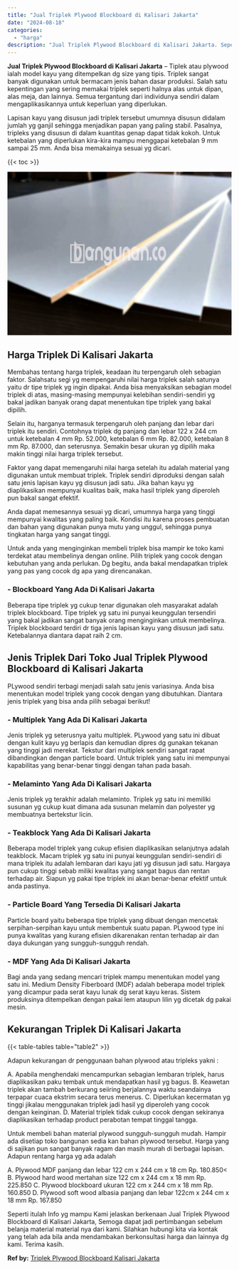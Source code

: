 ```yaml
---
title: "Jual Triplek Plywood Blockboard di Kalisari Jakarta"
date: "2024-08-18"
categories: 
  - "harga"
description: "Jual Triplek Plywood Blockboard di Kalisari Jakarta. Seperti itulah Info yg mampu Kami jelaskan berkenaan Jual Triplek Plywood Blockboard di Kalisari Jakarta..."
---
```


**Jual Triplek Plywood Blockboard di Kalisari Jakarta** – Tiplek atau plywood ialah model kayu yang ditempelkan dg size yang tipis. Triplek sangat banyak digunakan untuk bermacam jenis bahan dasar produksi. Salah satu kepentingan yang sering memakai triplek seperti halnya alas untuk dipan, alas meja, dan lainnya. Semua tergantung dari individunya sendiri dalam mengaplikasikannya untuk keperluan yang diperlukan.

Lapisan kayu yang disusun jadi triplek tersebut umumnya disusun didalam jumlah yg ganjil sehingga menjadikan papan yang paling stabil. Pasalnya, tripleks yang disusun di dalam kuantitas genap dapat tidak kokoh. Untuk ketebalan yang diperlukan kira-kira mampu menggapai ketebalan 9 mm sampai 25 mm. Anda bisa memakainya sesuai yg dicari.

{{< toc >}}

![Jual Triplek Plywood Blockboard di Kalisari Jakarta](/images/jual-triplek-murah-10.png)

## Harga Triplek Di Kalisari Jakarta

Membahas tentang harga triplek, keadaan itu terpengaruh oleh sebagian faktor. Salahsatu segi yg mempengaruhi nilai harga triplek salah satunya yaitu dr tipe triplek yg ingin dipakai. Anda bisa menyaksikan sebagian model triplek di atas, masing-masing mempunyai kelebihan sendiri-sendiri yg bakal jadikan banyak orang dapat menentukan tipe triplek yang bakal dipilih.

Selain itu, harganya termasuk terpengaruh oleh panjang dan lebar dari triplek itu sendiri. Contohnya triplek dg panjang dan lebar 122 x 244 cm untuk ketebalan 4 mm Rp. 52.000, ketebalan 6 mm Rp. 82.000, ketebalan 8 mm Rp. 87.000, dan seterusnya. Semakin besar ukuran yg dipilih maka makin tinggi nilai harga triplek tersebut.

Faktor yang dapat memengaruhi nilai harga setelah itu adalah material yang digunakan untuk membuat triplek. Triplek sendiri diproduksi dengan salah satu jenis lapisan kayu yg disusun jadi satu. Jika bahan kayu yg diaplikasikan mempunyai kualitas baik, maka hasil triplek yang diperoleh pun bakal sangat efektif.

Anda dapat memesannya sesuai yg dicari, umumnya harga yang tinggi mempunyai kwalitas yang paling baik. Kondisi itu karena proses pembuatan dan bahan yang digunakan punya mutu yang unggul, sehingga punya tingkatan harga yang sangat tinggi.

Untuk anda yang menginginkan membeli triplek bisa mampir ke toko kami terdekat atau membelinya dengan online. Pilih triplek yang cocok dengan kebutuhan yang anda perlukan. Dg begitu, anda bakal mendapatkan triplek yang pas yang cocok dg apa yang direncanakan.

### \- Blockboard Yang Ada Di Kalisari Jakarta

Beberapa tipe triplek yg cukup tenar digunakan oleh masyarakat adalah triplek blockboard. Tipe triplek yg satu ini punyai keunggulan tersendiri yang bakal jadikan sangat banyak orang menginginkan untuk membelinya. Triplek blockboard terdiri dr tiga jenis lapisan kayu yang disusun jadi satu. Ketebalannya diantara dapat raih 2 cm.

## Jenis Triplek Dari Toko Jual Triplek Plywood Blockboard di Kalisari Jakarta

PLywood sendiri terbagi menjadi salah satu jenis variasinya. Anda bisa menentukan model triplek yang cocok dengan yang dibutuhkan. Diantara jenis triplek yang bisa anda pilih sebagai berikut!

### \- Multiplek Yang Ada Di Kalisari Jakarta

Jenis triplek yg seterusnya yaitu multiplek. PLywood yang satu ini dibuat dengan kulit kayu yg berlapis dan kemudian dipres dg gunakan tekanan yang tinggi jadi merekat. Tekstur dari multiplek sendiri sangat rapat dibandingkan dengan particle board. Untuk triplek yang satu ini mempunyai kapabilitas yang benar-benar tinggi dengan tahan pada basah.

### \- Melaminto Yang Ada Di Kalisari Jakarta

Jenis triplek yg terakhir adalah melaminto. Triplek yg satu ini memiliki susunan yg cukup kuat dimana ada susunan melamin dan polyester yg membuatnya bertekstur licin.

### \- Teakblock Yang Ada Di Kalisari Jakarta

Beberapa model triplek yang cukup efisien diaplikasikan selanjutnya adalah teakblock. Macam triplek yg satu ini punyai keunggulan sendiri-sendiri di mana triplek itu adalah lembaran dari kayu jati yg disusun jadi satu. Hargaya pun cukup tinggi sebab miliki kwalitas yang sangat bagus dan rentan terhadap air. Siapun yg pakai tipe triplek ini akan benar-benar efektif untuk anda pastinya.

### \- Particle Board Yang Tersedia Di Kalisari Jakarta

Particle board yaitu beberapa tipe triplek yang dibuat dengan mencetak serpihan-serpihan kayu untuk membentuk suatu papan. PLywood type ini punya kwalitas yang kurang efisien dikarenakan rentan terhadap air dan daya dukungan yang sungguh-sungguh rendah.

### \- MDF Yang Ada Di Kalisari Jakarta

Bagi anda yang sedang mencari triplek mampu menentukan model yang satu ini. Medium Density Fiberboard (MDF) adalah beberapa model triplek yang dicampur pada serat kayu lunak dg serat kayu keras. Sistem produksinya ditempelkan dengan pakai lem ataupun lilin yg dicetak dg pakai mesin.

## Kekurangan Triplek Di Kalisari Jakarta

{{< table-tables table="table2" >}}

Adapun kekurangan dr penggunaan bahan plywood atau tripleks yakni :

A. Apabila menghendaki mencampurkan sebagian lembaran triplek, harus diaplikasikan paku tembak untuk mendapatkan hasil yg bagus. B. Keawetan triplek akan tambah berkurang seiiring berjalannya waktu seandainya terpapar cuaca ekstrim secara terus menerus. C. Diperlukan kecermatan yg tinggi jikalau menggunakan triplek jadi hasil yg diperoleh yang cocok dengan keinginan. D. Material triplek tidak cukup cocok dengan sekiranya diaplikasikan terhadap product perabotan tempat tinggal tangga.

Untuk membeli bahan material plywood sungguh-sungguh mudah. Hampir ada disetiap toko bangunan sedia kan bahan plywood tersebut. Harga yang di sajikan pun sangat banyak ragam dan masih murah di berbagai lapisan. Adapun rentang harga yg ada adalah

A. Plywood MDF panjang dan lebar 122 cm x 244 cm x 18 cm Rp. 180.850< B. Plywood hard wood mertahan size 122 cm x 244 cm x 18 mm Rp. 225.850 C. Plywood blockboard ukuran 122 cm x 244 cm x 18 mm Rp. 160.850 D. Plywood soft wood albasia panjang dan lebar 122cm x 244 cm x 18 mm Rp. 167.850

Seperti itulah Info yg mampu Kami jelaskan berkenaan Jual Triplek Plywood Blockboard di Kalisari Jakarta, Semoga dapat jadi pertimbangan sebelum belanja material material nya dari kami. Silahkan hubungi kita via kontak yang telah ada bila anda mendambakan berkonsultasi harga dan lainnya dg kami. Terima kasih.

**Ref by:** [Triplek Plywood Blockboard Kalisari Jakarta](https://id.wikipedia.org/wiki/Triplek)

